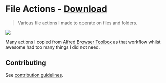 # File Actions - [Download](https://github.com/nikitavoloboev/small-workflows/blob/master/file-actions/File%20actions.alfredworkflow?raw=true)

> Various file actions I made to operate on files and folders.

![](https://i.imgur.com/yhazzRh.png)

Many actions I copied from [Alfred Browser Toolbox](http://customct.com/alfred-2-workflows) as that workflow whilst awesome had too many things I did not need.

## Contributing

See [contribution guidelines](../contributing.md).
